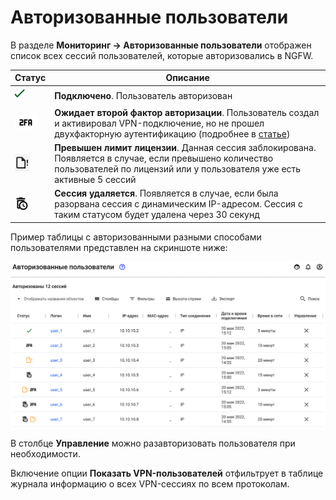 # Авторизованные пользователи 

В разделе **Мониторинг -> Авторизованные пользователи** отображен список всех сессий пользователей, которые авторизовались в NGFW.

| Статус                                          | Описание                                                                                                                                                                         |
| ----------------------------------------------- | -------------------------------------------------------------------------------------------------------------------------------------------------------------------------------- |
| ![](../../.gitbook/assets/icon-autho-user.png)  | **Подключено**. Пользователь авторизован                                                                                                                                         |
| ![](../../.gitbook/assets/icon-autho-user1.png) | **Ожидает второй фактор авторизации**. Пользователь создал и активировал VPN-подключение, но не прошел двухфакторную аутентификацию (подробнее в [статье](broken-reference))     |
| ![](../../.gitbook/assets/icon-autho-user2.png) | **Превышен лимит лицензии**. Данная сессия заблокирована. Появляется в случае, если превышено количество пользователей по лицензий или у пользователя уже есть активные 5 сессий |
| ![](../../.gitbook/assets/icon-autho-user3.png) | **Сессия удаляется**. Появляется в случае, если была разорвана сессия с динамическим IP-адресом. Сессия с таким статусом будет удалена через 30 секунд                           |

Пример таблицы с авторизованными разными способами пользователями представлен на скриншоте ниже:

![](../../.gitbook/assets/autho-user.png)

В столбце **Управление** можно разавторизовать пользователя при необходимости.

Включение опции **Показать VPN-пользователей** отфильтрует в таблице журнала информацию о всех VPN-сессиях по всем протоколам.
